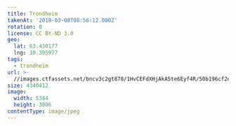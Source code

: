 ```yaml
---
title: Trondheim
takenAt: '2018-03-08T08:56:12.000Z'
rotation: 0
license: CC BY-ND 3.0
geo:
  lat: 63.430177
  lng: 10.395977
tags:
  - trondheim
url: >-
  //images.ctfassets.net/bncv3c2gt878/1HvCEFdXHjAkA5te6Eyf4R/50b196cf2eb3db1e623cd5425ec9819f/trondheim_40759164062_o
size: 4340412
image:
  width: 5344
  height: 3006
contentType: image/jpeg
---
```


